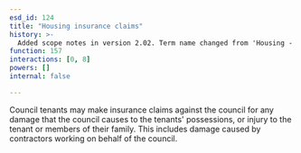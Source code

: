 ```yaml
---
esd_id: 124
title: "Housing insurance claims"
history: >-
  Added scope notes in version 2.02. Term name changed from 'Housing - insurance claims against the council' to 'Housing - council - insurance claims' in version 3.00. Name changed to 'Housing insurance claims' in version 4.00.
function: 157
interactions: [0, 8]
powers: []
internal: false

---
```


Council tenants may make insurance claims against the council for any damage that the council causes to the tenants' possessions, or injury to the tenant or members of their family.  This includes damage caused by contractors working on behalf of the council.

